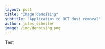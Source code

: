 ```yaml
---
layout: post
title: "Image denoising"
subtitle: "Application to OCT dust removal"
author: jules_scholler
image: /img/denoising.png
---
```


Test
